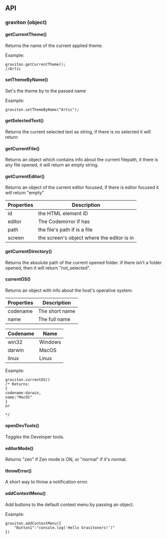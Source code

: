 ## API

### graviton (object)

#### getCurrentTheme()

Returns the name of the current applied theme.

Example: 

```
graviton.getCurrentTheme();
//Artic
```

#### setThemeByName()

Set's the theme by to the passed name

Example: 

```
graviton.setThemeByName("Artic");
```

#### getSelectedText()

Returns the current selected text as string, if there is no selected it will return <null>

#### getCurrentFile()

Returns an object which contains info about the current filepath, it there is any file opened, it will return an empty string.

#### getCurrentEditor()

Returns an object of the current editor focused, if there is editor focused it will return "empty"



| Properties| Description |
| --------- | ---- |
| id   | the HTML element ID |
| editor 		| The Codemirror if has |
| path     | the file's path if is a file |
| screen | the screen's object where the editor is in |

#### getCurrentDirectory()

Returns the absolute path of the current opened folder. if there isn't a folder opened, then it will return "not_selected".

#### currentOS()

Returns an object with info about the host's operative system.

| Properties| Description |
| --------- | ---- |
| codename   | The short name|
| name 		| The full name|

| Codename| Name |
| --------- | ---- |
| win32   | Windows |
| darwin 		| MacOS |
| linux | Linux |

Example:
```
graviton.currentOS()
/* Returns:
{
codename:darwin,
name:"MacOS"
}
or

*/
```

#### openDevTools()

Toggles the Developer tools.

#### editorMode()

Returns "zen" if Zen mode is ON, or "normal" if it's normal.

#### throwError()

A short way to throw a notification error.

#### addContextMenu()

Add buttons to the default context menu by passing an object.

Example:
```
graviton.addContextMenu({
	"Button1":"console.log('Hello Gravitoners!')"
})

```

